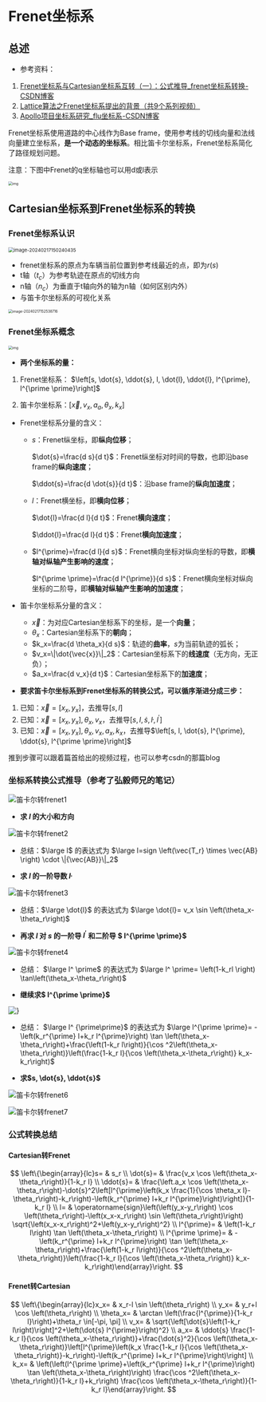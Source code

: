 # Frenet坐标系

## 总述

- 参考资料：


1. [Frenet坐标系与Cartesian坐标系互转（一）：公式推导_frenet坐标系转换-CSDN博客](https://blog.csdn.net/u013468614/article/details/108748016)
2. [Lattice算法之Frenet坐标系提出的背景（共9个系列视频）](https://www.bilibili.com/video/BV1A44y187RG/?spm_id_from=333.999.0.0&vd_source=3da170c3416f78cfe40e1a7ba3a4f5f9)
3.  [Apollo项目坐标系研究_flu坐标系-CSDN博客](https://blog.csdn.net/davidhopper/article/details/79162385)

Frenet坐标系使用道路的中心线作为Base frame，使用参考线的切线向量和法线向量建立坐标系，**是一个动态的坐标系**。相比笛卡尔坐标系，Frenet坐标系简化了路径规划问题。

注意：下图中Frenet的q坐标轴也可以用d或l表示

<img src="../../imgs/watermark,type_ZmFuZ3poZW5naGVpdGk,shadow_10,text_aHR0cHM6Ly9ibG9nLmNzZG4ubmV0L3UwMTM0Njg2MTQ=,size_16,color_FFFFFF,t_70#pic_center.png" alt="img" style="zoom:50%;" />



## Cartesian坐标系到Frenet坐标系的转换

### Frenet坐标系认识

<img src="../../imgs/image-20240217150240435.png" alt="image-20240217150240435" style="zoom: 67%;" />

- frenet坐标系的原点为车辆当前位置到参考线最近的点，即为$r(s)$
- t轴（$t_c$）为参考轨迹在原点的切线方向
- n轴（$n_c$​）为垂直于t轴向外的轴为n轴（如何区别内外）
- 与笛卡尔坐标系的可视化关系

<img src="../../imgs/image-20240217152538716.png" alt="image-20240217152538716" style="zoom:50%;" />



### Frenet坐标系概念

<img src="../../imgs/watermark,type_ZmFuZ3poZW5naGVpdGk,shadow_10,text_aHR0cHM6Ly9ibG9nLmNzZG4ubmV0L3UwMTM0Njg2MTQ=,size_16,color_FFFFFF,t_70#pic_center-1708154912370-3.png" alt="img" style="zoom:50%;" />

- **两个坐标系的量：**

1. Frenet坐标系： $\left[s, \dot{s}, \ddot{s}, l, \dot{l}, \ddot{l}, l^{\prime}, l^{\prime \prime}\right]$


2. 笛卡尔坐标系：$\left[\vec{x}, v_x, a_a, \theta_x, k_x\right]$

+ Frenet坐标系分量的含义：

  - $s$：Frenet纵坐标，即**纵向位移**； 

    $\dot{s}=\frac{d s}{d t}$：Frenet纵坐标对时间的导数，也即沿base frame的**纵向速度**； 

    $\ddot{s}=\frac{d \dot{s}}{d t}$：沿base frame的**纵向加速度**； 

  - $l$：Frenet横坐标，即**横向位移**； 

    $\dot{l}=\frac{d l}{d t}$：Frenet**横向速度**； 

    $\ddot{l}=\frac{d l}{d t}$：Frenet**横向加速度**； 

  - $l^{\prime}=\frac{d l}{d s}$：Frenet横向坐标对纵向坐标的导数，即**横轴对纵轴产生影响的速度**； 

    $l^{\prime \prime}=\frac{d l^{\prime}}{d s}$：Frenet横向坐标对纵向坐标的二阶导，即**横轴对纵轴产生影响的加速度**； 

+ 笛卡尔坐标系分量的含义：

  - $\vec{x}$：为对应Cartesian坐标系下的坐标，是一个**向量**； 
  - $\theta_x$：Cartesian坐标系下的**朝向**； 
  - $k_x=\frac{d \theta_x}{d s}$：轨迹的**曲率**，$s$为当前轨迹的弧长；
  - $v_x=\|\dot{\vec{x}}\|_2$：Cartesian坐标系下的**线速度**（无方向，无正负）； 
  - $a_x=\frac{d v_x}{d t}$：Cartesian坐标系下的**加速度**； 



- **要求笛卡尔坐标系到Frenet坐标系的转换公式，可以循序渐进分成三步：**

1. 已知：$\vec{x}=\left[x_x, y_x\right]$，去推导$[s, l]$
2. 已知：$\vec{x}=\left[x_x, y_x\right], \theta_x, v_x$，去推导$\left[s, l, \dot{s}, \dot{l}, l^{\prime}\right]$
3. 已知：$\vec{x}=\left[x_x, y_x\right], \theta_x, v_x, a_x, k_x$，去推导$\left[s, l, \dot{s}, l^{\prime}, \ddot{s}, l^{\prime \prime}\right]$

推到步骤可以跟着篇首给出的视频过程，也可以参考csdn的那篇blog



### 坐标系转换公式推导（参考了弘毅师兄的笔记）

![笛卡尔转frenet1](../../imgs/笛卡尔转frenet1.png)

- **求 $l$ 的大小和方向**

![笛卡尔转frenet2](../../imgs/笛卡尔转frenet2.png)

- 总结：$\large l$ 的表达式为 $\large l=sign \left(\vec{T_r} \times \vec{AB} \right) \cdot \|{\vec{AB}}\|_2$



- **求 $l$ 的一阶导数 $\dot{l}$**

![笛卡尔转frenet3](../../imgs/笛卡尔转frenet3.png)

- 总结：$\large \dot{l}$ 的表达式为 $\large \dot{l}= v_x \sin \left(\theta_x-\theta_r\right)$



- **再求 $l$ 对 $s$ 的一阶导 $l^ \prime$ 和二阶导 $ l^{\prime \prime}$**

![笛卡尔转frenet4](../../imgs/笛卡尔转frenet4.png)

- 总结： $\large l^ \prime$ 的表达式为 $\large l^ \prime= \left(1-k_rl \right) \tan\left(\theta_x-\theta_r\right)$



- **继续求$ l^{\prime \prime}$**

![}](../../imgs/笛卡尔转frenet5.png)

- 总结： $\large l^ {\prime\prime}$ 的表达式为 $\large l^{\prime \prime}=  -\left(k_r^{\prime} l+k_r l^{\prime}\right) \tan \left(\theta_x-\theta_r\right)+\frac{\left(1-k_r l\right)}{\cos ^2\left(\theta_x-\theta_r\right)}\left(\frac{1-k_r l}{\cos \left(\theta_x-\theta_r\right)} k_x-k_r\right)$



- **求$s, \dot{s}, \ddot{s}$**

![笛卡尔转frenet6](../../imgs/笛卡尔转frenet6.png)

![笛卡尔转frenet7](../../imgs/笛卡尔转frenet7.png)



### 公式转换总结

#### Cartesian转Frenet

$$
\left\{\begin{array}{lc}s= & s_r \\ \dot{s}= & \frac{v_x \cos \left(\theta_x-\theta_r\right)}{1-k_r l} \\ \ddot{s}= & \frac{\left.a_x \cos \left(\theta_x-\theta_r\right)-\dot{s}^2\left[l^{\prime}\left(k_x \frac{1}{\cos \theta_x l}-\theta_r\right)-k_r\right)-\left(k_r^{\prime} l+k_r l^{\prime}\right)\right]}{1-k_r l} \\ l= & \operatorname{sign}\left(\left(y_x-y_r\right) \cos \left(\theta_r\right)-\left(x_x-x_r\right) \sin \left(\theta_r\right)\right) \sqrt{\left(x_x-x_r\right)^2+\left(y_x-y_r\right)^2} \\ l^{\prime}= & \left(1-k_r l\right) \tan \left(\theta_x-\theta_r\right) \\ l^{\prime \prime}= & -\left(k_r^{\prime} l+k_r l^{\prime}\right) \tan \left(\theta_x-\theta_r\right)+\frac{\left(1-k_r l\right)}{\cos ^2\left(\theta_x-\theta_r\right)}\left(\frac{1-k_r l}{\cos \left(\theta_x-\theta_r\right)} k_x-k_r\right)\end{array}\right.
$$



#### Frenet转Cartesian

$$
\left\{\begin{array}{lc}x_x= & x_r-l \sin \left(\theta_r\right) \\ y_x= & y_r+l \cos \left(\theta_r\right) \\ \theta_x= & \arctan \left(\frac{l^{\prime}}{1-k_r l}\right)+\theta_r \in[-\pi, \pi] \\ v_x= & \sqrt{\left[\dot{s}\left(1-k_r l\right)\right]^2+\left(\dot{s} l^{\prime}\right)^2} \\ a_x= & \ddot{s} \frac{1-k_r l}{\cos \left(\theta_x-\theta_r\right)}+\frac{\dot{s}^2}{\cos \left(\theta_x-\theta_r\right)}\left[l^{\prime}\left(k_x \frac{1-k_r l}{\cos \left(\theta_x-\theta_r\right)}-k_r\right)-\left(k_r^{\prime} l+k_r l^{\prime}\right)\right] \\ k_x= & \left(\left(l^{\prime \prime}+\left(k_r^{\prime} l+k_r l^{\prime}\right) \tan \left(\theta_x-\theta_r\right)\right) \frac{\cos ^2\left(\theta_x-\theta_r\right)}{1-k_r l}+k_r\right) \frac{\cos \left(\theta_x-\theta_r\right)}{1-k_r l}\end{array}\right.
$$

